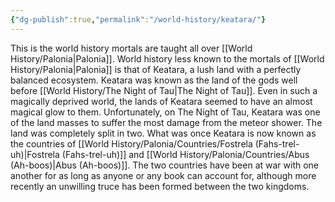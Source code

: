 ```yaml
---
{"dg-publish":true,"permalink":"/world-history/keatara/"}
---
```


This is the world history mortals are taught all over [[World History/Palonia\|Palonia]]. World history less known to the mortals of [[World History/Palonia\|Palonia]] is that of Keatara, a lush land with a perfectly balanced ecosystem. Keatara was known as the land of the gods well before [[World History/The Night of Tau\|The Night of Tau]]. Even in such a magically deprived world, the lands of Keatara seemed to have an almost magical glow to them. Unfortunately, on The Night of Tau, Keatara was one of the land masses to suffer the most damage from the meteor shower. The land was completely split in two. What was once Keatara is now known as the countries of [[World History/Palonia/Countries/Fostrela (Fahs-trel-uh)\|Fostrela (Fahs-trel-uh)]] and [[World History/Palonia/Countries/Abus (Ah-boos)\|Abus (Ah-boos)]]. The two countries have been at war with one another for as long as anyone or any book can account for, although more recently an unwilling truce has been formed between the two kingdoms.